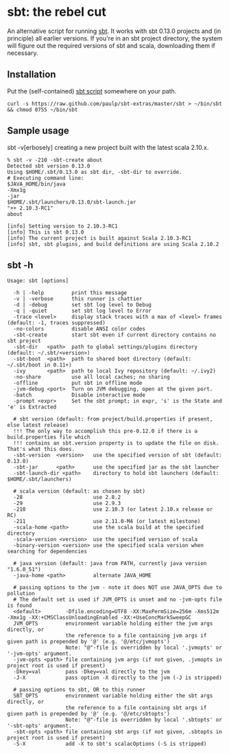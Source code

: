 sbt: the rebel cut
==================

An alternative script for running [sbt](https://github.com/sbt/sbt "sbt home").
It works with sbt 0.13.0 projects and (in principle) all earlier versions.
If you're in an sbt project directory, the system will figure out the
required versions of sbt and scala, downloading them if necessary.

## Installation

Put the (self-contained) [sbt script](https://raw.github.com/paulp/sbt-extras/master/sbt "sbt") somewhere on your path.

    curl -s https://raw.github.com/paulp/sbt-extras/master/sbt > ~/bin/sbt && chmod 0755 ~/bin/sbt

## Sample usage

sbt -v[erbosely] creating a new project built with the latest scala 2.10.x.

    % sbt -v -210 -sbt-create about
    Detected sbt version 0.13.0
    Using $HOME/.sbt/0.13.0 as sbt dir, -sbt-dir to override.
    # Executing command line:
    $JAVA_HOME/bin/java
    -Xmx1g
    -jar
    $HOME/.sbt/launchers/0.13.0/sbt-launch.jar
    "++ 2.10.3-RC1"
    about

    [info] Setting version to 2.10.3-RC1
    [info] This is sbt 0.13.0
    [info] The current project is built against Scala 2.10.3-RC1
    [info] sbt, sbt plugins, and build definitions are using Scala 2.10.2

## sbt -h

    Usage: sbt [options]

      -h | -help         print this message
      -v | -verbose      this runner is chattier
      -d | -debug        set sbt log level to Debug
      -q | -quiet        set sbt log level to Error
      -trace <level>     display stack traces with a max of <level> frames (default: -1, traces suppressed)
      -no-colors         disable ANSI color codes
      -sbt-create        start sbt even if current directory contains no sbt project
      -sbt-dir   <path>  path to global settings/plugins directory (default: ~/.sbt/<version>)
      -sbt-boot  <path>  path to shared boot directory (default: ~/.sbt/boot in 0.11+)
      -ivy       <path>  path to local Ivy repository (default: ~/.ivy2)
      -no-share          use all local caches; no sharing
      -offline           put sbt in offline mode
      -jvm-debug <port>  Turn on JVM debugging, open at the given port.
      -batch             Disable interactive mode
      -prompt <expr>     Set the sbt prompt; in expr, 's' is the State and 'e' is Extracted

      # sbt version (default: from project/build.properties if present, else latest release)
      !!! The only way to accomplish this pre-0.12.0 if there is a build.properties file which
      !!! contains an sbt.version property is to update the file on disk.  That's what this does.
      -sbt-version  <version>   use the specified version of sbt (default: 0.13.0)
      -sbt-jar      <path>      use the specified jar as the sbt launcher
      -sbt-launch-dir <path>    directory to hold sbt launchers (default: $HOME/.sbt/launchers)

      # scala version (default: as chosen by sbt)
      -28                       use 2.8.2
      -29                       use 2.9.3
      -210                      use 2.10.3 (or latest 2.10.x release or RC)
      -211                      use 2.11.0-M4 (or latest milestone)
      -scala-home <path>        use the scala build at the specified directory
      -scala-version <version>  use the specified version of scala
      -binary-version <version> use the specified scala version when searching for dependencies

      # java version (default: java from PATH, currently java version "1.6.0_51")
      -java-home <path>         alternate JAVA_HOME

      # passing options to the jvm - note it does NOT use JAVA_OPTS due to pollution
      # The default set is used if JVM_OPTS is unset and no -jvm-opts file is found
      <default>        -Dfile.encoding=UTF8 -XX:MaxPermSize=256m -Xms512m -Xmx1g -XX:+CMSClassUnloadingEnabled -XX:+UseConcMarkSweepGC
      JVM_OPTS         environment variable holding either the jvm args directly, or
                       the reference to a file containing jvm args if given path is prepended by '@' (e.g. '@/etc/jvmopts')
                       Note: "@"-file is overridden by local '.jvmopts' or '-jvm-opts' argument.
      -jvm-opts <path> file containing jvm args (if not given, .jvmopts in project root is used if present)
      -Dkey=val        pass -Dkey=val directly to the jvm
      -J-X             pass option -X directly to the jvm (-J is stripped)

      # passing options to sbt, OR to this runner
      SBT_OPTS         environment variable holding either the sbt args directly, or
                       the reference to a file containing sbt args if given path is prepended by '@' (e.g. '@/etc/sbtopts')
                       Note: "@"-file is overridden by local '.sbtopts' or '-sbt-opts' argument.
      -sbt-opts <path> file containing sbt args (if not given, .sbtopts in project root is used if present)
      -S-X             add -X to sbt's scalacOptions (-S is stripped)
